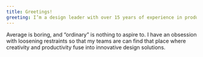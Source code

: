 ```yaml
---
title: Greetings!
greeting: I’m a design leader with over 15 years of experience in product design and guiding software development teams.
---
```


Average is boring, and “ordinary” is nothing to aspire to. I have an obsession with loosening restraints so that my teams are can find that place where creativity and productivity fuse into innovative design solutions.

